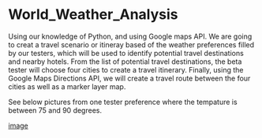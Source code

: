# World_Weather_Analysis

Using our knowledge of Python, and using Google maps API. We are going to creat a travel scenario or itineray based of the weather preferences filled by our testers, which will be used to identify potential travel destinations and nearby hotels. From the list of potential travel destinations, the beta tester will choose four cities to create a travel itinerary. Finally, using the Google Maps Directions API, we will create a travel route between the four cities as well as a marker layer map. 

See below pictures from one tester preference where the tempature is between 75 and 90 degrees.

[image](https://github.com/gotica462/World_Weather_Analysis/blob/main/Vacation_Itinerary/WeatherPy_travel_map.png)
